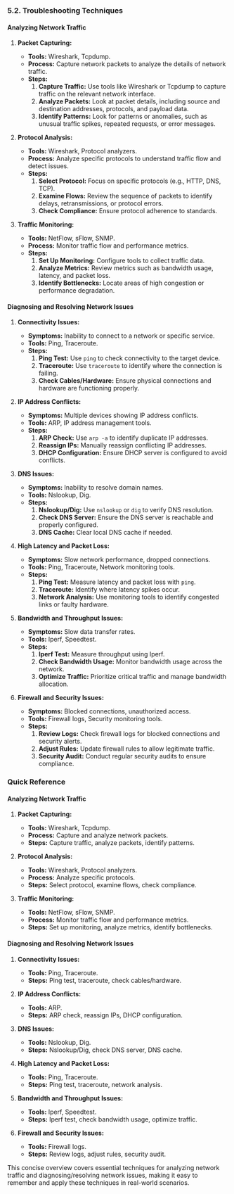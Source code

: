 ### 5.2. Troubleshooting Techniques

#### Analyzing Network Traffic

1. **Packet Capturing:**

   - **Tools:** Wireshark, Tcpdump.
   - **Process:** Capture network packets to analyze the details of network traffic.
   - **Steps:**
     1. **Capture Traffic:** Use tools like Wireshark or Tcpdump to capture traffic on the relevant network interface.
     2. **Analyze Packets:** Look at packet details, including source and destination addresses, protocols, and payload data.
     3. **Identify Patterns:** Look for patterns or anomalies, such as unusual traffic spikes, repeated requests, or error messages.

2. **Protocol Analysis:**

   - **Tools:** Wireshark, Protocol analyzers.
   - **Process:** Analyze specific protocols to understand traffic flow and detect issues.
   - **Steps:**
     1. **Select Protocol:** Focus on specific protocols (e.g., HTTP, DNS, TCP).
     2. **Examine Flows:** Review the sequence of packets to identify delays, retransmissions, or protocol errors.
     3. **Check Compliance:** Ensure protocol adherence to standards.

3. **Traffic Monitoring:**
   - **Tools:** NetFlow, sFlow, SNMP.
   - **Process:** Monitor traffic flow and performance metrics.
   - **Steps:**
     1. **Set Up Monitoring:** Configure tools to collect traffic data.
     2. **Analyze Metrics:** Review metrics such as bandwidth usage, latency, and packet loss.
     3. **Identify Bottlenecks:** Locate areas of high congestion or performance degradation.

#### Diagnosing and Resolving Network Issues

1. **Connectivity Issues:**

   - **Symptoms:** Inability to connect to a network or specific service.
   - **Tools:** Ping, Traceroute.
   - **Steps:**
     1. **Ping Test:** Use `ping` to check connectivity to the target device.
     2. **Traceroute:** Use `traceroute` to identify where the connection is failing.
     3. **Check Cables/Hardware:** Ensure physical connections and hardware are functioning properly.

2. **IP Address Conflicts:**

   - **Symptoms:** Multiple devices showing IP address conflicts.
   - **Tools:** ARP, IP address management tools.
   - **Steps:**
     1. **ARP Check:** Use `arp -a` to identify duplicate IP addresses.
     2. **Reassign IPs:** Manually reassign conflicting IP addresses.
     3. **DHCP Configuration:** Ensure DHCP server is configured to avoid conflicts.

3. **DNS Issues:**

   - **Symptoms:** Inability to resolve domain names.
   - **Tools:** Nslookup, Dig.
   - **Steps:**
     1. **Nslookup/Dig:** Use `nslookup` or `dig` to verify DNS resolution.
     2. **Check DNS Server:** Ensure the DNS server is reachable and properly configured.
     3. **DNS Cache:** Clear local DNS cache if needed.

4. **High Latency and Packet Loss:**

   - **Symptoms:** Slow network performance, dropped connections.
   - **Tools:** Ping, Traceroute, Network monitoring tools.
   - **Steps:**
     1. **Ping Test:** Measure latency and packet loss with `ping`.
     2. **Traceroute:** Identify where latency spikes occur.
     3. **Network Analysis:** Use monitoring tools to identify congested links or faulty hardware.

5. **Bandwidth and Throughput Issues:**

   - **Symptoms:** Slow data transfer rates.
   - **Tools:** Iperf, Speedtest.
   - **Steps:**
     1. **Iperf Test:** Measure throughput using Iperf.
     2. **Check Bandwidth Usage:** Monitor bandwidth usage across the network.
     3. **Optimize Traffic:** Prioritize critical traffic and manage bandwidth allocation.

6. **Firewall and Security Issues:**
   - **Symptoms:** Blocked connections, unauthorized access.
   - **Tools:** Firewall logs, Security monitoring tools.
   - **Steps:**
     1. **Review Logs:** Check firewall logs for blocked connections and security alerts.
     2. **Adjust Rules:** Update firewall rules to allow legitimate traffic.
     3. **Security Audit:** Conduct regular security audits to ensure compliance.

### Quick Reference

#### Analyzing Network Traffic

1. **Packet Capturing:**

   - **Tools:** Wireshark, Tcpdump.
   - **Process:** Capture and analyze network packets.
   - **Steps:** Capture traffic, analyze packets, identify patterns.

2. **Protocol Analysis:**

   - **Tools:** Wireshark, Protocol analyzers.
   - **Process:** Analyze specific protocols.
   - **Steps:** Select protocol, examine flows, check compliance.

3. **Traffic Monitoring:**
   - **Tools:** NetFlow, sFlow, SNMP.
   - **Process:** Monitor traffic flow and performance metrics.
   - **Steps:** Set up monitoring, analyze metrics, identify bottlenecks.

#### Diagnosing and Resolving Network Issues

1. **Connectivity Issues:**

   - **Tools:** Ping, Traceroute.
   - **Steps:** Ping test, traceroute, check cables/hardware.

2. **IP Address Conflicts:**

   - **Tools:** ARP.
   - **Steps:** ARP check, reassign IPs, DHCP configuration.

3. **DNS Issues:**

   - **Tools:** Nslookup, Dig.
   - **Steps:** Nslookup/Dig, check DNS server, DNS cache.

4. **High Latency and Packet Loss:**

   - **Tools:** Ping, Traceroute.
   - **Steps:** Ping test, traceroute, network analysis.

5. **Bandwidth and Throughput Issues:**

   - **Tools:** Iperf, Speedtest.
   - **Steps:** Iperf test, check bandwidth usage, optimize traffic.

6. **Firewall and Security Issues:**
   - **Tools:** Firewall logs.
   - **Steps:** Review logs, adjust rules, security audit.

This concise overview covers essential techniques for analyzing network traffic and diagnosing/resolving network issues, making it easy to remember and apply these techniques in real-world scenarios.
